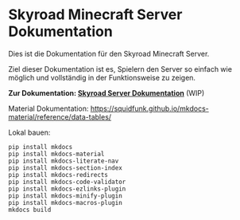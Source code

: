 # Skyroad Minecraft Server Dokumentation

Dies ist die Dokumentation für den Skyroad Minecraft Server.


Ziel dieser Dokumentation ist es, Spielern den Server so einfach wie möglich und vollständig in der Funktionsweise zu zeigen.

**Zur Dokumentation: [Skyroad Server Dokumentation](https://abwasserrohr.github.io/SR-DOCS/index.html)** (WIP)

Material Dokumentation: https://squidfunk.github.io/mkdocs-material/reference/data-tables/

Lokal bauen:

```
pip install mkdocs
pip install mkdocs-material
pip install mkdocs-literate-nav
pip install mkdocs-section-index
pip install mkdocs-redirects
pip install mkdocs-code-validator
pip install mkdocs-ezlinks-plugin
pip install mkdocs-minify-plugin
pip install mkdocs-macros-plugin
mkdocs build
```
